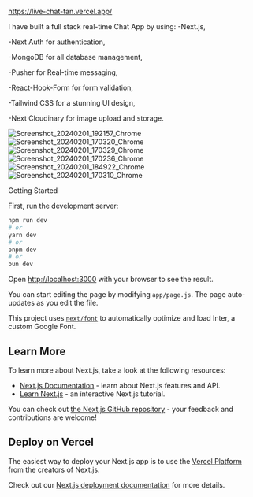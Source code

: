 https://live-chat-tan.vercel.app/


I have built a full stack real-time Chat App by using: 
-Next.js, 

-Next Auth for authentication, 

-MongoDB for all database management, 

-Pusher for Real-time messaging, 

-React-Hook-Form for form validation, 

-Tailwind CSS for a stunning UI design, 

-Next Cloudinary for image upload and storage.


![Screenshot_20240201_192157_Chrome](https://github.com/KaSofi/live-chat/assets/103929930/ae860633-ba56-4217-9661-efb8df19d17a)![Screenshot_20240201_170320_Chrome](https://github.com/KaSofi/live-chat/assets/103929930/6b7a9274-a6d7-4555-b607-c5c135b3226d)![Screenshot_20240201_170329_Chrome](https://github.com/KaSofi/live-chat/assets/103929930/323a53b4-8cfd-4cbc-a631-b9384274810b)![Screenshot_20240201_170236_Chrome](https://github.com/KaSofi/live-chat/assets/103929930/c5c5abc2-f29d-4cae-924b-39c07cc030cb)![Screenshot_20240201_184922_Chrome](https://github.com/KaSofi/live-chat/assets/103929930/81ab4576-86f8-4cfd-9fc4-1ff07fb84c11)
![Screenshot_20240201_170310_Chrome](https://github.com/KaSofi/live-chat/assets/103929930/57791be9-03e2-41d0-920d-c9e836b8eec1)






Getting Started

First, run the development server:

```bash
npm run dev
# or
yarn dev
# or
pnpm dev
# or
bun dev
```

Open [http://localhost:3000](http://localhost:3000) with your browser to see the result.

You can start editing the page by modifying `app/page.js`. The page auto-updates as you edit the file.

This project uses [`next/font`](https://nextjs.org/docs/basic-features/font-optimization) to automatically optimize and load Inter, a custom Google Font.

## Learn More

To learn more about Next.js, take a look at the following resources:

- [Next.js Documentation](https://nextjs.org/docs) - learn about Next.js features and API.
- [Learn Next.js](https://nextjs.org/learn) - an interactive Next.js tutorial.

You can check out [the Next.js GitHub repository](https://github.com/vercel/next.js/) - your feedback and contributions are welcome!

## Deploy on Vercel

The easiest way to deploy your Next.js app is to use the [Vercel Platform](https://vercel.com/new?utm_medium=default-template&filter=next.js&utm_source=create-next-app&utm_campaign=create-next-app-readme) from the creators of Next.js.

Check out our [Next.js deployment documentation](https://nextjs.org/docs/deployment) for more details.
